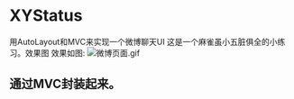 # XYStatus
用AutoLayout和MVC来实现一个微博聊天UI
这是一个麻雀虽小五脏俱全的小练习。效果图
效果如图:
![微博页面.gif](http://upload-images.jianshu.io/upload_images/1256297-214d615dc95a96cc.gif)
## 通过MVC封装起来。
